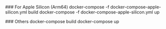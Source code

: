 ### For Apple Silicon (Arm64)
docker-compose -f docker-compose-apple-silicon.yml build
docker-compose -f docker-compose-apple-silicon.yml up

### Others
docker-compose build
docker-compose up